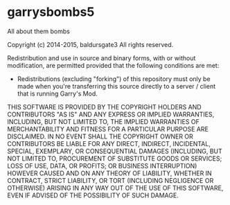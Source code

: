 # garrysbombs5
All about them bombs

Copyright (c) 2014-2015, baldursgate3
All rights reserved.

Redistribution and use in source and binary forms, with or without
modification, are permitted provided that the following conditions are met:

* Redistributions (excluding "forking") of this repository must only be made when you're transferring this source directly to a
  server / client that is running Garry's Mod.
  
THIS SOFTWARE IS PROVIDED BY THE COPYRIGHT HOLDERS AND CONTRIBUTORS "AS IS" AND
ANY EXPRESS OR IMPLIED WARRANTIES, INCLUDING, BUT NOT LIMITED TO, THE IMPLIED
WARRANTIES OF MERCHANTABILITY AND FITNESS FOR A PARTICULAR PURPOSE ARE
DISCLAIMED.  IN NO EVENT SHALL THE COPYRIGHT OWNER OR CONTRIBUTORS BE LIABLE
FOR ANY DIRECT, INDIRECT, INCIDENTAL, SPECIAL, EXEMPLARY, OR CONSEQUENTIAL
DAMAGES (INCLUDING, BUT NOT LIMITED TO, PROCUREMENT OF SUBSTITUTE GOODS OR
SERVICES; LOSS OF USE, DATA, OR PROFITS; OR BUSINESS INTERRUPTION) HOWEVER
CAUSED AND ON ANY THEORY OF LIABILITY, WHETHER IN CONTRACT, STRICT LIABILITY,
OR TORT (INCLUDING NEGLIGENCE OR OTHERWISE) ARISING IN ANY WAY OUT OF THE USE
OF THIS SOFTWARE, EVEN IF ADVISED OF THE POSSIBILITY OF SUCH DAMAGE.
